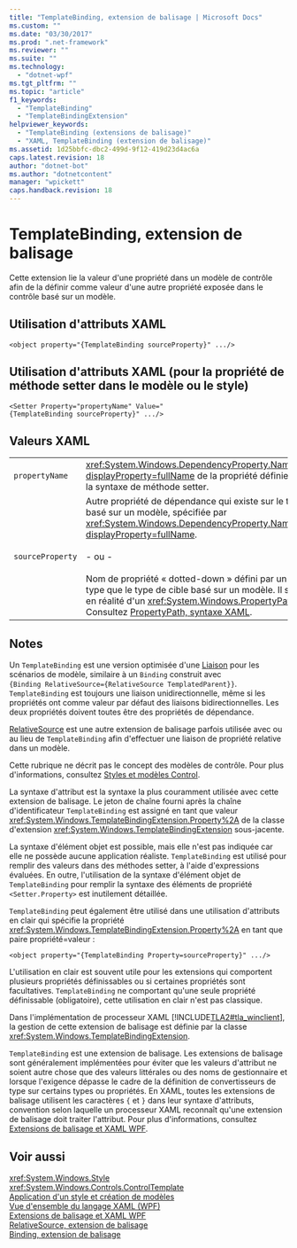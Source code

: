 ```yaml
---
title: "TemplateBinding, extension de balisage | Microsoft Docs"
ms.custom: ""
ms.date: "03/30/2017"
ms.prod: ".net-framework"
ms.reviewer: ""
ms.suite: ""
ms.technology: 
  - "dotnet-wpf"
ms.tgt_pltfrm: ""
ms.topic: "article"
f1_keywords: 
  - "TemplateBinding"
  - "TemplateBindingExtension"
helpviewer_keywords: 
  - "TemplateBinding (extensions de balisage)"
  - "XAML, TemplateBinding (extension de balisage)"
ms.assetid: 1d25bbfc-dbc2-499d-9f12-419d23d4ac6a
caps.latest.revision: 18
author: "dotnet-bot"
ms.author: "dotnetcontent"
manager: "wpickett"
caps.handback.revision: 18
---
```

# TemplateBinding, extension de balisage
Cette extension lie la valeur d'une propriété dans un modèle de contrôle afin de la définir comme valeur d'une autre propriété exposée dans le contrôle basé sur un modèle.  
  
## Utilisation d'attributs XAML  
  
```  
<object property="{TemplateBinding sourceProperty}" .../>  
```  
  
## Utilisation d'attributs XAML \(pour la propriété de méthode setter dans le modèle ou le style\)  
  
```  
<Setter Property="propertyName" Value="{TemplateBinding sourceProperty}" .../>  
```  
  
## Valeurs XAML  
  
|||  
|-|-|  
|`propertyName`|<xref:System.Windows.DependencyProperty.Name%2A?displayProperty=fullName> de la propriété définie dans la syntaxe de méthode setter.|  
|`sourceProperty`|Autre propriété de dépendance qui existe sur le type basé sur un modèle, spécifiée par <xref:System.Windows.DependencyProperty.Name%2A?displayProperty=fullName>.<br /><br /> \- ou \-<br /><br /> Nom de propriété « dotted\-down » défini par un autre type que le type de cible basé sur un modèle.  Il s'agit en réalité d'un <xref:System.Windows.PropertyPath>.  Consultez [PropertyPath, syntaxe XAML](../../../../docs/framework/wpf/advanced/propertypath-xaml-syntax.md).|  
  
## Notes  
 Un `TemplateBinding` est une version optimisée d'une [Liaison](../../../../docs/framework/wpf/advanced/binding-markup-extension.md) pour les scénarios de modèle, similaire à un `Binding` construit avec `{Binding RelativeSource={RelativeSource TemplatedParent}}`.  `TemplateBinding` est toujours une liaison unidirectionnelle, même si les propriétés ont comme valeur par défaut des liaisons bidirectionnelles.  Les deux propriétés doivent toutes être des propriétés de dépendance.  
  
 [RelativeSource](../../../../docs/framework/wpf/advanced/relativesource-markupextension.md) est une autre extension de balisage parfois utilisée avec ou au lieu de `TemplateBinding` afin d'effectuer une liaison de propriété relative dans un modèle.  
  
 Cette rubrique ne décrit pas le concept des modèles de contrôle. Pour plus d'informations, consultez [Styles et modèles Control](../../../../docs/framework/wpf/controls/control-styles-and-templates.md).  
  
 La syntaxe d'attribut est la syntaxe la plus couramment utilisée avec cette extension de balisage.  Le jeton de chaîne fourni après la chaîne d'identificateur `TemplateBinding` est assigné en tant que valeur <xref:System.Windows.TemplateBindingExtension.Property%2A> de la classe d'extension <xref:System.Windows.TemplateBindingExtension> sous\-jacente.  
  
 La syntaxe d'élément objet est possible, mais elle n'est pas indiquée car elle ne possède aucune application réaliste.  `TemplateBinding` est utilisé pour remplir des valeurs dans des méthodes setter, à l'aide d'expressions évaluées. En outre, l'utilisation de la syntaxe d'élément objet de `TemplateBinding` pour remplir la syntaxe des éléments de propriété `<Setter.Property>` est inutilement détaillée.  
  
 `TemplateBinding` peut également être utilisé dans une utilisation d'attributs en clair qui spécifie la propriété <xref:System.Windows.TemplateBindingExtension.Property%2A> en tant que paire propriété\=valeur :  
  
```  
<object property="{TemplateBinding Property=sourceProperty}" .../>  
```  
  
 L'utilisation en clair est souvent utile pour les extensions qui comportent plusieurs propriétés définissables ou si certaines propriétés sont facultatives.  `TemplateBinding` ne comportant qu'une seule propriété définissable \(obligatoire\), cette utilisation en clair n'est pas classique.  
  
 Dans l'implémentation de processeur XAML [!INCLUDE[TLA2#tla_winclient](../../../../includes/tla2sharptla-winclient-md.md)], la gestion de cette extension de balisage est définie par la classe <xref:System.Windows.TemplateBindingExtension>.  
  
 `TemplateBinding` est une extension de balisage.  Les extensions de balisage sont généralement implémentées pour éviter que les valeurs d'attribut ne soient autre chose que des valeurs littérales ou des noms de gestionnaire et lorsque l'exigence dépasse le cadre de la définition de convertisseurs de type sur certains types ou propriétés.  En XAML, toutes les extensions de balisage utilisent les caractères `{` et `}` dans leur syntaxe d'attributs, convention selon laquelle un processeur XAML reconnaît qu'une extension de balisage doit traiter l'attribut.  Pour plus d'informations, consultez [Extensions de balisage et XAML WPF](../../../../docs/framework/wpf/advanced/markup-extensions-and-wpf-xaml.md).  
  
## Voir aussi  
 <xref:System.Windows.Style>   
 <xref:System.Windows.Controls.ControlTemplate>   
 [Application d'un style et création de modèles](../../../../docs/framework/wpf/controls/styling-and-templating.md)   
 [Vue d'ensemble du langage XAML \(WPF\)](../../../../docs/framework/wpf/advanced/xaml-overview-wpf.md)   
 [Extensions de balisage et XAML WPF](../../../../docs/framework/wpf/advanced/markup-extensions-and-wpf-xaml.md)   
 [RelativeSource, extension de balisage](../../../../docs/framework/wpf/advanced/relativesource-markupextension.md)   
 [Binding, extension de balisage](../../../../docs/framework/wpf/advanced/binding-markup-extension.md)